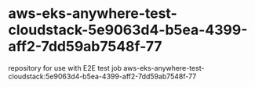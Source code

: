 # aws-eks-anywhere-test-cloudstack-5e9063d4-b5ea-4399-aff2-7dd59ab7548f-77
repository for use with E2E test job aws-eks-anywhere-test-cloudstack:5e9063d4-b5ea-4399-aff2-7dd59ab7548f-77
